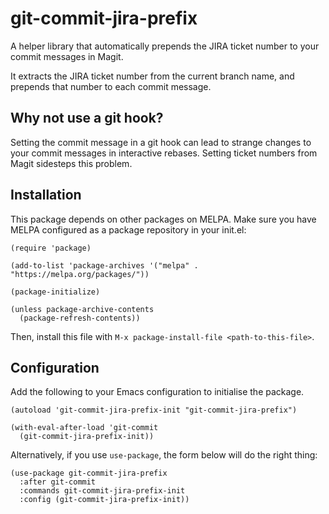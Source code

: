 # git-commit-jira-prefix

A helper library that automatically prepends the JIRA ticket number to your
commit messages in Magit.

It extracts the JIRA ticket number from the current branch name, and prepends
that number to each commit message.

## Why not use a git hook?

Setting the commit message in a git hook can lead to strange changes to your
commit messages in interactive rebases. Setting ticket numbers from Magit
sidesteps this problem.


## Installation

This package depends on other packages on MELPA. Make sure you have MELPA
configured as a package repository in your init.el:

``` emacs-lisp
(require 'package)

(add-to-list 'package-archives '("melpa" . "https://melpa.org/packages/"))

(package-initialize)

(unless package-archive-contents
  (package-refresh-contents))
```

Then, install this file with `M-x package-install-file <path-to-this-file>`.


## Configuration

Add the following to your Emacs configuration to initialise the package.

``` emacs-lisp
(autoload 'git-commit-jira-prefix-init "git-commit-jira-prefix")

(with-eval-after-load 'git-commit
  (git-commit-jira-prefix-init))
```

Alternatively, if you use `use-package`, the form below will do the right thing:

``` emacs-lisp
(use-package git-commit-jira-prefix
  :after git-commit
  :commands git-commit-jira-prefix-init
  :config (git-commit-jira-prefix-init))
```
